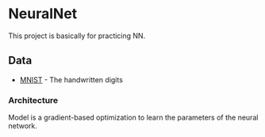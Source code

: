 # NeuralNet

This project is basically for practicing NN.

## Data 
* [MNIST](http://yann.lecun.com/exdb/mnist/) - The handwritten digits

### Architecture
Model is a gradient-based optimization to learn the parameters of the neural network. 

